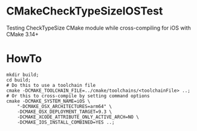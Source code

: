 # CMakeCheckTypeSizeIOSTest
Testing CheckTypeSize CMake module while cross-compiling for iOS with CMake 3.14+

# HowTo

```
mkdir build;
cd build;
# Do this to use a toolchain file
cmake -DCMAKE_TOOLCHAIN_FILE=../cmake/toolchains/<toolchainFile> ..;
# Or this to cross-compile by setting command options
cmake -DCMAKE_SYSTEM_NAME=iOS \
    "-DCMAKE_OSX_ARCHITECTURES=arm64" \
    -DCMAKE_OSX_DEPLOYMENT_TARGET=9.3 \
    -DCMAKE_XCODE_ATTRIBUTE_ONLY_ACTIVE_ARCH=NO \
    -DCMAKE_IOS_INSTALL_COMBINED=YES ..;
```

